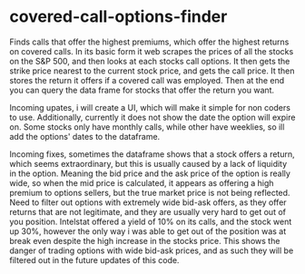 # covered-call-options-finder
Finds calls that offer the highest premiums, which offer the highest returns on covered calls. In its basic form it web scrapes the prices of all the stocks on the S&P 500, and then looks at each stocks call options. It then gets the strike price nearest to the current stock price, and gets the call price. It then stores the return it offers if a covered call was employed. Then at the end you can query the data frame for stocks that offer the return you want. 

Incoming upates, i will create a UI, which will make it simple for non coders to use. Additionally, currently it does not show the date the option will expire on. Some stocks only have monthly calls, while other have weeklies, so ill add the options' dates to the dataframe. 

Incoming fixes, sometimes the dataframe shows that a stock offers a return, which seems extraordinary, but this is usually caused by a lack of liquidity in the option. Meaning the bid price and the ask price of the option is really wide, so when the mid price is calculated, it appears as offering a high premium to options sellers, but the true market price is not being reflected. Need to filter out options with extremely wide bid-ask offers, as they offer returns that are not legitimate, and  they are usually very hard to get out of you position. Intelstat offered a yield of 10% on its calls, and the stock went up 30%, however the only way i was able to get out of the position was at break even despite the high increase in the stocks price. This shows the danger of trading options with wide bid-ask prices, and as such they will be filtered out in the future updates of this code. 
